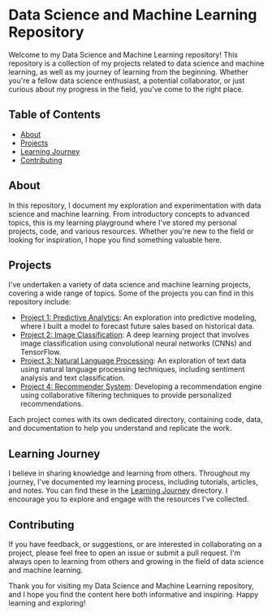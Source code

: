 <h1>Data Science and Machine Learning Repository</h1>
    <p>Welcome to my Data Science and Machine Learning repository! This repository is a collection of my projects related to data science and machine learning, as well as my journey of learning from the beginning. Whether you're a fellow data science enthusiast, a potential collaborator, or just curious about my progress in the field, you've come to the right place.</p>
  <h2>Table of Contents</h2>
    <ul>
        <li><a href="#about">About</a></li>
        <li><a href="#projects">Projects</a></li>
        <li><a href="#learning-journey">Learning Journey</a></li>
        <li><a href="#contributing">Contributing</a></li>
    </ul>
<h2>About</h2>
    <p>In this repository, I document my exploration and experimentation with data science and machine learning. From introductory concepts to advanced topics, this is my learning playground where I've stored my personal projects, code, and various resources. Whether you're new to the field or looking for inspiration, I hope you find something valuable here.</p>
 <h2>Projects</h2>
    <p>I've undertaken a variety of data science and machine learning projects, covering a wide range of topics. Some of the projects you can find in this repository include:</p>
    <ul>
        <li><a href="/projects/project1">Project 1: Predictive Analytics</a>: An exploration into predictive modeling, where I built a model to forecast future sales based on historical data.</li>
        <li><a href="/projects/project2">Project 2: Image Classification</a>: A deep learning project that involves image classification using convolutional neural networks (CNNs) and TensorFlow.</li>
        <li><a href="/projects/project3">Project 3: Natural Language Processing</a>: An exploration of text data using natural language processing techniques, including sentiment analysis and text classification.</li>
        <li><a href="/projects/project4">Project 4: Recommender System</a>: Developing a recommendation engine using collaborative filtering techniques to provide personalized recommendations.</li>
    </ul>
    <p>Each project comes with its own dedicated directory, containing code, data, and documentation to help you understand and replicate the work.</p>
<h2>Learning Journey</h2>
    <p>I believe in sharing knowledge and learning from others. Throughout my journey, I've documented my learning process, including tutorials, articles, and notes. You can find these in the <a href="/learning-journey">Learning Journey</a> directory. I encourage you to explore and engage with the resources I've collected.</p>
 <h2>Contributing</h2>
    <p>If you have feedback, or suggestions, or are interested in collaborating on a project, please feel free to open an issue or submit a pull request. I'm always open to learning from others and growing in the field of data science and machine learning.</p>
<p>Thank you for visiting my Data Science and Machine Learning repository, and I hope you find the content here both informative and inspiring. Happy learning and exploring!</p>
